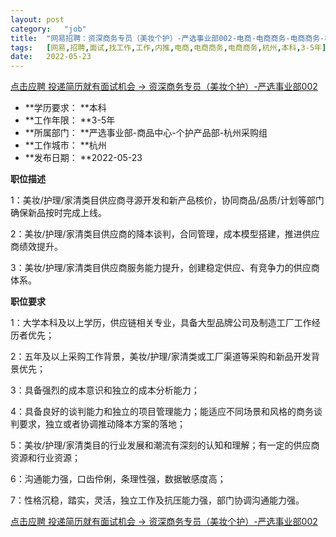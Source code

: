 ```yaml
---
layout:	post
category:	"job"
title:	"网易招聘：资深商务专员（美妆个护）-严选事业部002-电商-电商商务-电商商务-杭州本科3-5年"
tags:	[网易,招聘,面试,找工作,工作,内推,电商,电商商务,电商商务,杭州,本科,3-5年]
date:	2022-05-23
---
```


[点击应聘 投递简历就有面试机会 ->  资深商务专员（美妆个护）-严选事业部002](http://mobile.bole.netease.com/bole/boleDetail?id=28859&employeeId=346f03c3cda5f04c&key=all)



- **学历要求： **本科
- **工作年限： **3-5年
- **所属部门： **严选事业部-商品中心-个护产品部-杭州采购组
- **工作城市： **杭州
- **发布日期： **2022-05-23



**职位描述**

1：美妆/护理/家清类目供应商寻源开发和新产品核价，协同商品/品质/计划等部门确保新品按时完成上线。

2：美妆/护理/家清类目供应商的降本谈判，合同管理，成本模型搭建，推进供应商绩效提升。

3：美妆/护理/家清类目供应商服务能力提升，创建稳定供应、有竞争力的供应商体系。





**职位要求**

1：大学本科及以上学历，供应链相关专业，具备大型品牌公司及制造工厂工作经历者优先；

2：五年及以上采购工作背景，美妆/护理/家清类或工厂渠道等采购和新品开发背景优先；

3：具备强烈的成本意识和独立的成本分析能力；

4：具备良好的谈判能力和独立的项目管理能力；能适应不同场景和风格的商务谈判要求，独立或者协调推动降本方案的落地；

5：美妆/护理/家清类目的行业发展和潮流有深刻的认知和理解；有一定的供应商资源和行业资源；

6：沟通能力强，口齿伶俐，条理性强，数据敏感度高；

7：性格沉稳，踏实，灵活，独立工作及抗压能力强，部门协调沟通能力强。





[点击应聘 投递简历就有面试机会 ->  资深商务专员（美妆个护）-严选事业部002](http://mobile.bole.netease.com/bole/boleDetail?id=28859&employeeId=346f03c3cda5f04c&key=all)